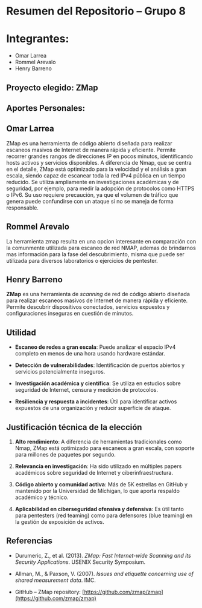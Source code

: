 # Resumen del Repositorio – Grupo 8
# Integrantes: 
- Omar Larrea
- Rommel Arevalo
- Henry Barreno
 
## Proyecto elegido: ZMap

## Aportes Personales:
## Omar Larrea
ZMap es una herramienta de código abierto diseñada para realizar escaneos masivos de Internet de manera rápida y eficiente. Permite recorrer grandes rangos de direcciones IP en pocos minutos, identificando hosts activos y servicios disponibles. A diferencia de Nmap, que se centra en el detalle, ZMap está optimizado para la velocidad y el análisis a gran escala, siendo capaz de escanear toda la red IPv4 pública en un tiempo reducido. Se utiliza ampliamente en investigaciones académicas y de seguridad, por ejemplo, para medir la adopción de protocolos como HTTPS o IPv6. Su uso requiere precaución, ya que el volumen de tráfico que genera puede confundirse con un ataque si no se maneja de forma responsable.

## Rommel Arevalo
La herramienta zmap resulta en una opcion interesante en comparación con la comunmente utilizada para escaneo de red NMAP, ademas de brindarnos mas información para la fase del descubrimiento, misma que puede ser utilizada para diversos laboratorios o ejercicios de pentester.

## Henry Barreno



**ZMap** es una herramienta de *scanning* de red de código abierto diseñada para realizar escaneos masivos de Internet de manera rápida y eficiente. Permite descubrir dispositivos conectados, servicios expuestos y configuraciones inseguras en cuestión de minutos.
 
## Utilidad

- **Escaneo de redes a gran escala**: Puede analizar el espacio IPv4 completo en menos de una hora usando hardware estándar.

- **Detección de vulnerabilidades**: Identificación de puertos abiertos y servicios potencialmente inseguros.

- **Investigación académica y científica**: Se utiliza en estudios sobre seguridad de Internet, censura y medición de protocolos.

- **Resiliencia y respuesta a incidentes**: Útil para identificar activos expuestos de una organización y reducir superficie de ataque.
 
## Justificación técnica de la elección

1. **Alto rendimiento**: A diferencia de herramientas tradicionales como Nmap, ZMap está optimizado para escaneos a gran escala, con soporte para millones de paquetes por segundo.

2. **Relevancia en investigación**: Ha sido utilizado en múltiples papers académicos sobre seguridad de Internet y ciberinfraestructura.

3. **Código abierto y comunidad activa**: Más de 5K estrellas en GitHub y mantenido por la Universidad de Míchigan, lo que aporta respaldo académico y técnico.

4. **Aplicabilidad en ciberseguridad ofensiva y defensiva**: Es útil tanto para pentesters (red teaming) como para defensores (blue teaming) en la gestión de exposición de activos.
 
## Referencias

- Durumeric, Z., et al. (2013). *ZMap: Fast Internet-wide Scanning and its Security Applications*. USENIX Security Symposium.  

- Allman, M., & Paxson, V. (2007). *Issues and etiquette concerning use of shared measurement data*. IMC.  

- GitHub – ZMap repository: [https://github.com/zmap/zmap](https://github.com/zmap/zmap)
 
